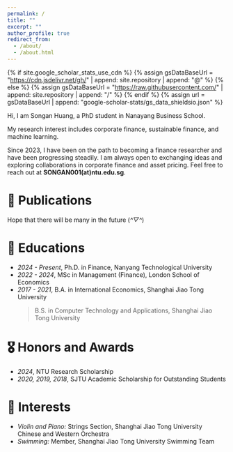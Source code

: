 ```yaml
---
permalink: /
title: ""
excerpt: ""
author_profile: true
redirect_from: 
  - /about/
  - /about.html
---
```


{% if site.google_scholar_stats_use_cdn %}
{% assign gsDataBaseUrl = "https://cdn.jsdelivr.net/gh/" | append: site.repository | append: "@" %}
{% else %}
{% assign gsDataBaseUrl = "https://raw.githubusercontent.com/" | append: site.repository | append: "/" %}
{% endif %}
{% assign url = gsDataBaseUrl | append: "google-scholar-stats/gs_data_shieldsio.json" %}

<span class='anchor' id='about-me'></span>

Hi, I am Songan Huang, a PhD student in Nanayang Business School.

My research interest includes corporate finance, sustainable finance, and machine learning.

Since 2023, I have been on the path to becoming a finance researcher and have been progressing steadily. I am always open to exchanging ideas and exploring collaborations in corporate finance and asset pricing. Feel free to reach out at **SONGAN001(at)ntu.edu.sg**.



# 📝 Publications 

Hope that there will be many in the future (*^▽^*) 




# 📖 Educations
- *2024 - Present*, Ph.D. in Finance, Nanyang Technological University
- *2022 - 2024*, MSc in Management (Finance), London School of Economics
- *2017 - 2021*, B.A. in International Economics, Shanghai Jiao Tong University  
  > B.S. in Computer Technology and Applications, Shanghai Jiao Tong University



# 🎖 Honors and Awards
- *2024*, NTU Research Scholarship
- *2020, 2019, 2018*, SJTU Academic Scholarship for Outstanding Students



# 💬 Interests
- *Violin and Piano:* Strings Section, Shanghai Jiao Tong University Chinese and Western Orchestra
- *Swimming:* Member, Shanghai Jiao Tong University Swimming Team

